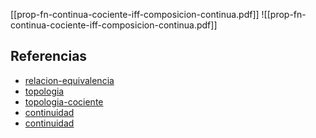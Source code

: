 [[prop-fn-continua-cociente-iff-composicion-continua.pdf]]
![[prop-fn-continua-cociente-iff-composicion-continua.pdf]]

## Referencias
- [relacion-equivalencia](./relacion-equivalencia.md)
- [topologia](./topologia.md)
- [topologia-cociente](./topologia-cociente.md)
- [continuidad](./continuidad.md)
- [continuidad](./continuidad.md)
